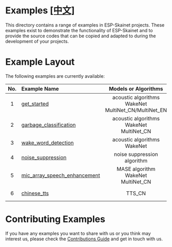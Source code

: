 # Examples [[中文]](./README_cn.md)

This directory contains a range of examples in ESP-Skainet projects. These examples exist to demonstrate the functionality of ESP-Skainet and to provide the source codes that can be copied and adapted to during the development of your projects.

# Example Layout

The following examples are currently available:

| No.  | Example Name                                                 |                    Models or Algorithms                     |              Boards               |
| :--: | :----------------------------------------------------------- | :---------------------------------------------------------: | :-------------------------------: |
|  1   | [get_started](./get_started)                                 | acoustic algorithms<br>WakeNet <br/>MultiNet_CN/MultiNet_EN | ESP32_Lyrat_Mini <br/>ESP32_Korvo |
|  2   | [garbage_classification](./garbage_classification)           |      acoustic algorithms <br/>WakeNet <br/>MultiNet_CN      | ESP32_Lyrat_Mini <br/>ESP32_Korvo |
|  3   | [wake_word_detection](./wake_word_detection)                 |              acoustic algorithms <br/>WakeNet               | ESP32_Lyrat_Mini <br/>ESP32_Korvo |
|  4   | [noise_suppression](./noise_suppression)                     |                 noise suppression algorithm                 | ESP32_Lyrat_Mini <br/>ESP32_Korvo |
|  5   | [mic_array_speech_enhancement](./mic_array_speech_enhancement) |        MASE algorithm <br/>WakeNet <br/>MultiNet_CN         |            ESP32_Korvo            |
|  6   | [chinese_tts](./chinese_tts)                                 |                           TTS_CN                            | ESP32_Lyrat_Mini <br/>ESP32_Korvo |

# Contributing Examples

If you have any examples you want to share with us or you think may interest us, please check the [Contributions Guide](https://esp-idf.readthedocs.io/en/latest/contribute/index.html) and get in touch with us.